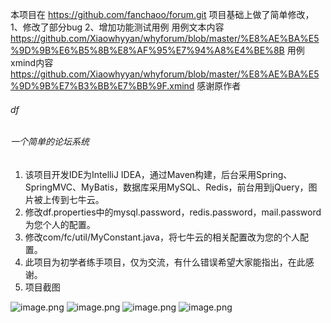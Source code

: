 本项目在 https://github.com/fanchaoo/forum.git 项目基础上做了简单修改，
1、修改了部分bug
2、增加功能测试用例
用例文本内容  
https://github.com/Xiaowhyyan/whyforum/blob/master/%E8%AE%BA%E5%9D%9B%E6%B5%8B%E8%AF%95%E7%94%A8%E4%BE%8B
用例xmind内容 
https://github.com/Xiaowhyyan/whyforum/blob/master/%E8%AE%BA%E5%9D%9B%E7%B3%BB%E7%BB%9F.xmind
感谢原作者




###### df
###### 一个简单的论坛系统
1. 该项目开发IDE为IntelliJ IDEA，通过Maven构建，后台采用Spring、SpringMVC、MyBatis，数据库采用MySQL、Redis，前台用到jQuery，图片被上传到七牛云。
2. 修改df.properties中的mysql.password，redis.password，mail.password为您个人的配置。
3. 修改com/fc/util/MyConstant.java，将七牛云的相关配置改为您的个人配置。
4. 此项目为初学者练手项目，仅为交流，有什么错误希望大家能指出，在此感谢。
5. 项目截图


![image.png](https://upload-images.jianshu.io/upload_images/1754553-7f046bd833c9efa2.png?imageMogr2/auto-orient/strip%7CimageView2/2/w/1240)
![image.png](https://upload-images.jianshu.io/upload_images/1754553-0c4d14603b3dbbb4.png?imageMogr2/auto-orient/strip%7CimageView2/2/w/1240)
![image.png](https://upload-images.jianshu.io/upload_images/1754553-52fd192137f30c4a.png?imageMogr2/auto-orient/strip%7CimageView2/2/w/1240)
![image.png](https://upload-images.jianshu.io/upload_images/1754553-b7a461f185bd146b.png?imageMogr2/auto-orient/strip%7CimageView2/2/w/1240)
